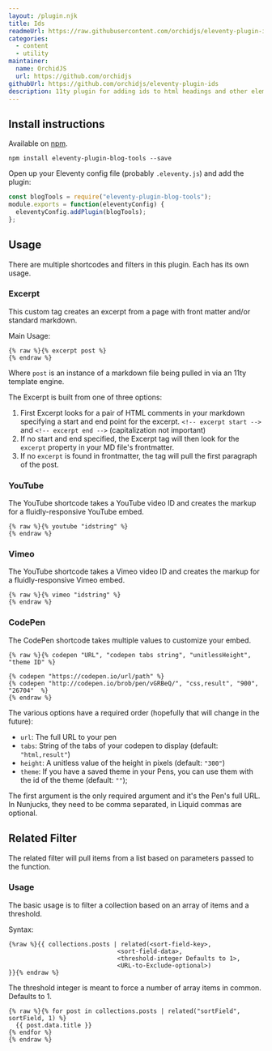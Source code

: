 ```yaml
---
layout: /plugin.njk
title: Ids
readmeUrl: https://raw.githubusercontent.com/orchidjs/eleventy-plugin-ids/main/README.md
categories:
  - content
  - utility
maintainer:
  name: OrchidJS
  url: https://github.com/orchidjs
githubUrl: https://github.com/orchidjs/eleventy-plugin-ids
description: 11ty plugin for adding ids to html headings and other elements
---
```


## Install instructions

Available on [npm](https://www.npmjs.com/package/eleventy-plugin-blog-tools).

```shell
npm install eleventy-plugin-blog-tools --save
```

Open up your Eleventy config file (probably `.eleventy.js`) and add the plugin:

```js
const blogTools = require("eleventy-plugin-blog-tools");
module.exports = function(eleventyConfig) {
  eleventyConfig.addPlugin(blogTools);
};
```

## Usage

There are multiple shortcodes and filters in this plugin. Each has its own usage.


### Excerpt

This custom tag creates an excerpt from a page with front matter and/or standard markdown. 

Main Usage:

```twig
{% raw %}{% excerpt post %}
{% endraw %}
```

Where `post` is an instance of a markdown file being pulled in via an 11ty template engine.

The Excerpt is built from one of three options:

1. First Excerpt looks for a pair of HTML comments in your markdown specifying a start and end point for the excerpt. `<!-- excerpt start -->` and `<!-- excerpt end -->` (capitalization not important)
2. If no start and end specified, the Excerpt tag will then look for the `excerpt` property in your MD file's frontmatter.
3. If no `excerpt` is found in frontmatter, the tag will pull the first paragraph of the post.

### YouTube

The YouTube shortcode takes a YouTube video ID and creates the markup for a fluidly-responsive YouTube embed.

```twig
{% raw %}{% youtube "idstring" %}
{% endraw %}
```
### Vimeo

The YouTube shortcode takes a Vimeo video ID and creates the markup for a fluidly-responsive Vimeo embed.

```twig
{% raw %}{% vimeo "idstring" %}
{% endraw %}
```


### CodePen

The CodePen shortcode takes multiple values to customize your embed.
```twig
{% raw %}{% codepen "URL", "codepen tabs string", "unitlessHeight", "theme ID" %}

{% codepen "https://codepen.io/url/path" %}
{% codepen "http://codepen.io/brob/pen/vGRBeQ/", "css,result", "900", "26704"  %}
{% endraw %}
```

The various options have a required order (hopefully that will change in the future): 
* `url`: The full URL to your pen 
* `tabs`: String of the tabs of your codepen to display (default: `"html,result"`)
* `height`: A unitless value of the height in pixels (default: `"300"`)
* `theme`: If you have a saved theme in your Pens, you can use them with the id of the theme (default: `""`);

The first argument is the only required argument and it's the Pen's full URL. In Nunjucks, they need to be comma separated, in Liquid commas are optional.

## Related Filter

The related filter will pull items from a list based on parameters passed to the function.

### Usage

The basic usage is to filter a collection based on an array of items and a threshold.

Syntax: 
```twig 
{%raw %}{{ collections.posts | related(<sort-field-key>, 
                              <sort-field-data>, 
                              <threshold-integer Defaults to 1>,
                              <URL-to-Exclude-optional>)
}}{% endraw %}
```

The threshold integer is meant to force a number of array items in common. Defaults to 1.

```twig
{% raw %}{% for post in collections.posts | related("sortField", sortField, 1) %}
  {{ post.data.title }}
{% endfor %}
{% endraw %}
```